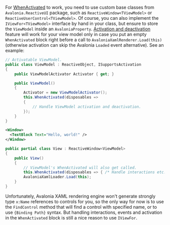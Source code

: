 For [WhenActivated](../when-activated) to work, you need to use custom base classes from `Avalonia.ReactiveUI` package, such as `ReactiveWindow<TViewModel>` or `ReactiveUserControl<TViewModel>`. Of course, you can also implement the `IViewFor<TViewModel>` interface by hand in your class, but ensure to store the `ViewModel` inside an `AvaloniaProperty`. [Activation and deactivation](../when-activated) feature will work for your view model only in case you put an empty `WhenActivated` block right before a call to  `AvaloniaXamlRenderer.Load(this)` (otherwise activation can skip the Avalonia `Loaded` event alternative). See an example:

```cs
// Activatable ViewModel.
public class ViewModel : ReactiveObject, ISupportsActivation 
{ 
    public ViewModelActivator Activator { get; }

    public ViewModel()
    {
        Activator = new ViewModelActivator();
        this.WhenActivated(disposables =>
        {
            // Handle ViewModel activation and deactivation.
        });
    }
}
```

```xml
<Window>
  <TextBlock Text="Hello, world!" />
</Window>
```

```cs
public partial class View : ReactiveWindow<ViewModel>
{
    public View()
    {
        // ViewModel's WhenActivated will also get called.
        this.WhenActivated(disposables => { /* Handle interactions etc. */ });
        AvaloniaXamlLoader.Load(this);
    }
}
```

Unfortunately, Avalonia XAML rendering engine won't generate strongly type `x:Name` references to controls for you, so the only way for now is to use the `FindControl` method that will find a control with specified name, or to use `{Binding Path}` syntax. But handling interactions, events and activation in the `WhenActivated` block is still a nice reason to use `IViewFor`.
